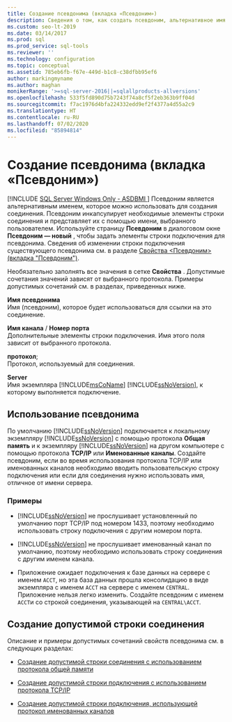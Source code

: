 ```yaml
---
title: Создание псевдонима (вкладка «Псевдоним»)
description: Сведения о том, как создать псевдоним, альтернативное имя для экземпляра SQL Server, которое используется при соединении с этим экземпляром. Просмотр примеров использования псевдонима.
ms.custom: seo-lt-2019
ms.date: 03/14/2017
ms.prod: sql
ms.prod_service: sql-tools
ms.reviewer: ''
ms.technology: configuration
ms.topic: conceptual
ms.assetid: 785eb6fb-f67e-449d-b1c8-c38dfbb95ef6
author: markingmyname
ms.author: maghan
monikerRange: '>=sql-server-2016||=sqlallproducts-allversions'
ms.openlocfilehash: 533f5fd890d75b7243f74a8cf5f2eb363b9ff04d
ms.sourcegitcommit: f7ac1976d4bfa224332edd9ef2f4377a4d55a2c9
ms.translationtype: HT
ms.contentlocale: ru-RU
ms.lasthandoff: 07/02/2020
ms.locfileid: "85894814"
---
```

# <a name="new-alias-alias-tab"></a>Создание псевдонима (вкладка «Псевдоним»)
[!INCLUDE [SQL Server Windows Only - ASDBMI ](../../includes/applies-to-version/sql-windows-only-asdbmi.md)]
  Псевдоним является альтернативным именем, которое можно использовать для создания соединения. Псевдоним инкапсулирует необходимые элементы строки соединения и представляет их с помощью имени, выбранного пользователем. Используйте страницу **Псевдоним** в диалоговом окне **Псевдоним — новый** , чтобы задать элементы строки подключения для псевдонима. Сведения об изменении строки подключения существующего псевдонима см. в разделе [Свойства &#60;Псевдоним&#62; (вкладка "Псевдоним")](../../tools/configuration-manager/alias-properties-alias-tab.md).  
  
 Необязательно заполнять все значения в сетке **Свойства** . Допустимые сочетания значений зависят от выбранного протокола. Примеры допустимых сочетаний см. в разделах, приведенных ниже.  
  
 **Имя псевдонима**  
 Имя (псевдоним), которое будет использоваться для ссылки на это соединение.  
  
 **Имя канала** / **Номер порта**  
 Дополнительные элементы строки подключения. Имя этого поля зависит от выбранного протокола.  
  
 **протокол**;  
 Протокол, используемый для соединения.  
  
 **Server**  
 Имя экземпляра [!INCLUDE[msCoName](../../includes/msconame-md.md)] [!INCLUDE[ssNoVersion](../../includes/ssnoversion-md.md)], к которому выполняется подключение.  
  
## <a name="when-to-use-an-alias"></a>Использование псевдонима  
 По умолчанию [!INCLUDE[ssNoVersion](../../includes/ssnoversion-md.md)] подключается к локальному экземпляру [!INCLUDE[ssNoVersion](../../includes/ssnoversion-md.md)] с помощью протокола **Общая память** и к экземпляру [!INCLUDE[ssNoVersion](../../includes/ssnoversion-md.md)] на другом компьютере с помощью протокола **TCP/IP** или **Именованные каналы**. Создайте псевдоним, если во время использования протокола TCP/IP или именованных каналов необходимо вводить пользовательскую строку подключения или если для соединения нужно использовать имя, отличное от имени сервера.  
  
### <a name="examples"></a>Примеры  
  
-   [!INCLUDE[ssNoVersion](../../includes/ssnoversion-md.md)] не прослушивает установленный по умолчанию порт TCP/IP под номером 1433, поэтому необходимо использовать строку подключения с другим номером порта.  
  
-   [!INCLUDE[ssNoVersion](../../includes/ssnoversion-md.md)] не прослушивает именованный канал по умолчанию, поэтому необходимо использовать строку соединения с другим именем канала.  
  
-   Приложение ожидает подключения к базе данных на сервере с именем `ACCT`, но эта база данных прошла консолидацию в виде экземпляра с именем `ACCT` на сервере с именем `CENTRAL`. Приложение нельзя легко изменить. Создайте псевдоним с именем `ACCT`и со строкой соединения, указывающей на `CENTRAL\ACCT`.  
  
## <a name="creating-a-valid-connection-string"></a>Создание допустимой строки соединения  
 Описание и примеры допустимых сочетаний свойств псевдонима см. в следующих разделах:  
  
-   [Создание допустимой строки соединения с использованием протокола общей памяти](../../tools/configuration-manager/creating-a-valid-connection-string-using-shared-memory-protocol.md)  
  
-   [Создание допустимой строки подключения с использованием протокола TCP/IP](../../tools/configuration-manager/creating-a-valid-connection-string-using-tcp-ip.md)  
  
-   [Создание допустимой строки подключения, использующей протокол именованных каналов](https://msdn.microsoft.com/library/90930ff2-143b-4651-8ae3-297103600e4f)  
  
  
